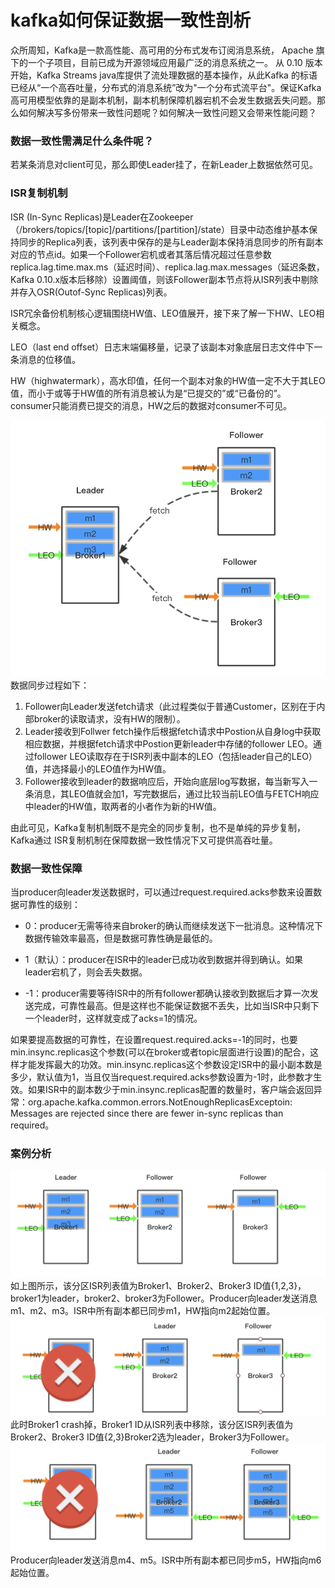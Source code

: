 # kafka如何保证数据一致性剖析

众所周知，Kafka是一款高性能、高可用的分布式发布订阅消息系统， Apache 旗下的一个子项目，目前已成为开源领域应用最广泛的消息系统之一。 从 0.10 版本开始，Kafka Streams java库提供了流处理数据的基本操作，从此Kafka 的标语已经从“一个高吞吐量，分布式的消息系统”改为"一个分布式流平台"。保证Kafka高可用模型依靠的是副本机制，副本机制保障机器宕机不会发生数据丢失问题。那么如何解决写多份带来一致性问题呢？如何解决一致性问题又会带来性能问题？

### 数据一致性需满足什么条件呢？

若某条消息对client可见，那么即使Leader挂了，在新Leader上数据依然可见。

### **ISR复制机制**

ISR \(In-Sync Replicas\)是Leader在Zookeeper（/brokers/topics/\[topic\]/partitions/\[partition\]/state）目录中动态维护基本保持同步的Replica列表，该列表中保存的是与Leader副本保持消息同步的所有副本对应的节点id。如果一个Follower宕机或者其落后情况超过任意参数replica.lag.time.max.ms（延迟时间）、replica.lag.max.messages（延迟条数，Kafka 0.10.x版本后移除）设置阈值，则该Follower副本节点将从ISR列表中剔除并存入OSR\(Outof-Sync Replicas\)列表。

ISR冗余备份机制核心逻辑围绕HW值、LEO值展开，接下来了解一下HW、LEO相关概念。

LEO（last end offset）日志末端偏移量，记录了该副本对象底层日志文件中下一条消息的位移值。

HW（highwatermark），高水印值，任何一个副本对象的HW值一定不大于其LEO值，而小于或等于HW值的所有消息被认为是“已提交的”或“已备份的”。consumer只能消费已提交的消息，HW之后的数据对consumer不可见。

![](/assets/isr-1.png)数据同步过程如下：

1. Follower向Leader发送fetch请求（此过程类似于普通Customer，区别在于内部broker的读取请求，没有HW的限制）。
2. Leader接收到Follwer fetch操作后根据fetch请求中Postion从自身log中获取相应数据，并根据fetch请求中Postion更新leader中存储的follower LEO。通过follower LEO读取存在于ISR列表中副本的LEO（包括leader自己的LEO）值，并选择最小的LEO值作为HW值。
3. Follower接收到leader的数据响应后，开始向底层log写数据，每当新写入一条消息，其LEO值就会加1，写完数据后，通过比较当前LEO值与FETCH响应中leader的HW值，取两者的小者作为新的HW值。

由此可见，Kafka复制机制既不是完全的同步复制，也不是单纯的异步复制，Kafka通过 ISR复制机制在保障数据一致性情况下又可提供高吞吐量。

### **数据一致性保障**

当producer向leader发送数据时，可以通过request.required.acks参数来设置数据可靠性的级别：

* 0：producer无需等待来自broker的确认而继续发送下一批消息。这种情况下数据传输效率最高，但是数据可靠性确是最低的。

* 1（默认）：producer在ISR中的leader已成功收到数据并得到确认。如果leader宕机了，则会丢失数据。

* -1：producer需要等待ISR中的所有follower都确认接收到数据后才算一次发送完成，可靠性最高。但是这样也不能保证数据不丢失，比如当ISR中只剩下一个leader时，这样就变成了acks=1的情况。

如果要提高数据的可靠性，在设置request.required.acks=-1的同时，也要min.insync.replicas这个参数\(可以在broker或者topic层面进行设置\)的配合，这样才能发挥最大的功效。min.insync.replicas这个参数设定ISR中的最小副本数是多少，默认值为1，当且仅当request.required.acks参数设置为-1时，此参数才生效。如果ISR中的副本数少于min.insync.replicas配置的数量时，客户端会返回异常：org.apache.kafka.common.errors.NotEnoughReplicasExceptoin: Messages are rejected since there are fewer in-sync replicas than required。

### 案例分析

![](/assets/isr-2.png)如上图所示，该分区ISR列表值为Broker1、Broker2、Broker3 ID值{1,2,3}，broker1为leader，broker2、broker3为Follower。Producer向leader发送消息m1、m2、m3。ISR中所有副本都已同步m1，HW指向m2起始位置。![](/assets/isr-3.png)此时Broker1 crash掉，Broker1 ID从ISR列表中移除，该分区ISR列表值为Broker2、Broker3 ID值{2,3}Broker2选为leader，Broker3为Follower。![](/assets/isr-4.png)Producer向leader发送消息m4、m5。ISR中所有副本都已同步m5，HW指向m6起始位置。

